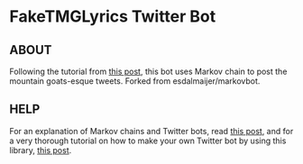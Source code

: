 FakeTMGLyrics Twitter Bot
=========

ABOUT
-----
Following the tutorial from [this post](http://www.pygaze.org/2016/03/how-to-code-twitter-bot/), this bot uses Markov chain to post the mountain goats-esque tweets. Forked from esdalmaijer/markovbot.

HELP
----

For an explanation of Markov chains and Twitter bots, read 
[this post](http://www.pygaze.org/2016/03/sigmund-freud-twitter-bot/), and
for a very thorough tutorial on how to make your own Twitter bot by using this
library, [this post](http://www.pygaze.org/2016/03/how-to-code-twitter-bot/).

